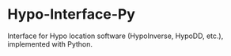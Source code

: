 # Hypo-Interface-Py
Interface for Hypo location software (HypoInverse, HypoDD, etc.), implemented with Python.
